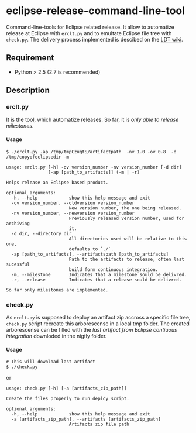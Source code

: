 # eclipse-release-command-line-tool

Command-line-tools for Eclipse related release. It allow to automatize release at Eclipse with `erclt.py` and to emultate Eclipse file tree with `check.py`.
The delivery process implemented is descibed on the [LDT wiki](http://wiki.eclipse.org/Koneki/Development#Milestones_versions).

## Requirement
* Python > 2.5 (2.7 is recommended)

## Description

### erclt.py

It is the tool, which automatize releases. So far, it is _only able to release milestones_.

#### Usage

```shell
$ ./erclt.py -ap /tmp/tmpCzuqtS/artifactpath  -nv 1.0 -ov 0.8  -d /tmp/copyofeclipsedir -m
```
```help
usage: erclt.py [-h] -ov version_number -nv version_number [-d dir]
                [-ap [path_to_artifacts]] (-m | -r)

Helps release an Eclipse based product.

optional arguments:
  -h, --help            show this help message and exit
  -ov version_number, --oldversion version_number
                        New version number, the one being released.
  -nv version_number, --newversion version_number
                        Previously released version number, used for archiving
                        it.
  -d dir, --directory dir
                        All directories used will be relative to this one,
                        defaults to `./`.
  -ap [path_to_artifacts], --artifactspath [path_to_artifacts]
                        Path to the artifacts to release, often last sucessful
                        build form continuous integration.
  -m, --milestone       Indicates that a milestone sould be delivred.
  -r, --release         Indicates that a release sould be delivred.

So far only milestones are implemented.
```

### check.py

As `erclt.py` is supposed to deploy an artifact zip accross a specific file tree, `check.py` script recreate this arborescense in a local tmp folder. The created arborescense can be filled with the _last artifact from Eclipse contiuous integration_ downloded in the nigtly folder.

#### Usage

```shell
# This will download last artifact
$ ./check.py
```
or
```help
usage: check.py [-h] [-a [artifacts_zip_path]]

Create the files properly to run deploy script.

optional arguments:
  -h, --help            show this help message and exit
  -a [artifacts_zip_path], --artifacts [artifacts_zip_path]
                        Artifacts zip file path
```
